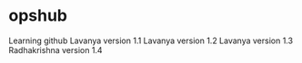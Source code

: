 # opshub
Learning github
Lavanya version 1.1
Lavanya version 1.2
Lavanya version 1.3
Radhakrishna version 1.4
